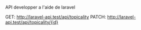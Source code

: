 API developper a l'aide de laravel

GET: http://laravel-api.test/api/topicality
PATCH: http://laravel-api.test/api/topicality/{id}